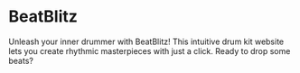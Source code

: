 # BeatBlitz
Unleash your inner drummer with BeatBlitz! This intuitive drum kit website lets you create rhythmic masterpieces with just a click. Ready to drop some beats?
